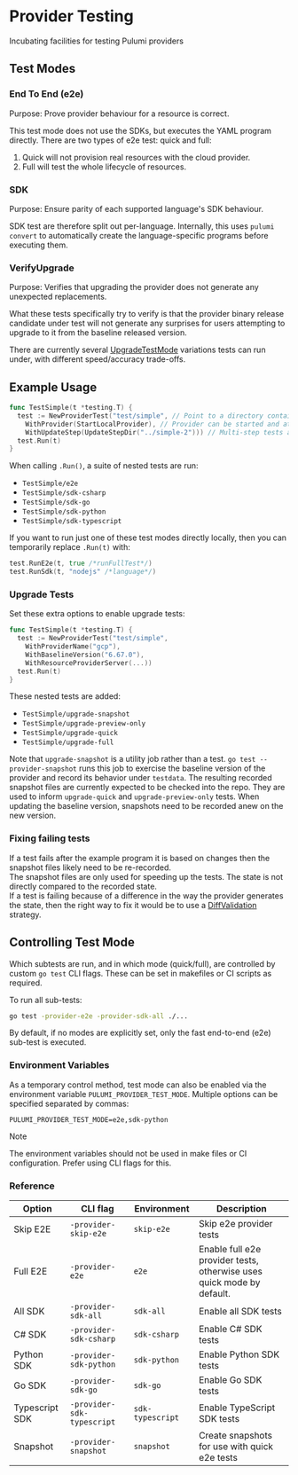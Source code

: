 # Provider Testing

Incubating facilities for testing Pulumi providers

## Test Modes

### End To End (e2e)

Purpose: Prove provider behaviour for a resource is correct.

This test mode does not use the SDKs, but executes the YAML program directly. There are two types of e2e test: quick and full:

1. Quick will not provision real resources with the cloud provider.
2. Full will test the whole lifecycle of resources.

### SDK

Purpose: Ensure parity of each supported language's SDK behaviour.

SDK test are therefore split out per-language. Internally, this uses `pulumi convert` to automatically create the language-specific programs before executing them.

### VerifyUpgrade

Purpose: Verifies that upgrading the provider does not generate any unexpected replacements.

What these tests specifically try to verify is that the provider binary release candidate under test
will not generate any surprises for users attempting to upgrade to it from the baseline released
version.

There are currently several
[UpgradeTestMode](https://github.com/search?q=repo%3Apulumi%2Fprovidertest+type+UpgradeTestMode&type=code)
variations tests can run under, with different speed/accuracy trade-offs.


## Example Usage

```go
func TestSimple(t *testing.T) {
  test := NewProviderTest("test/simple", // Point to a directory containing a Pulumi YAML program
    WithProvider(StartLocalProvider), // Provider can be started and attached in-process
    WithUpdateStep(UpdateStepDir("../simple-2"))) // Multi-step tests are supported
  test.Run(t)
}
```

When calling `.Run()`, a suite of nested tests are run:

- `TestSimple/e2e`
- `TestSimple/sdk-csharp`
- `TestSimple/sdk-go`
- `TestSimple/sdk-python`
- `TestSimple/sdk-typescript`

If you want to run just one of these test modes directly locally, then you can temporarily replace `.Run(t)` with:

```go
test.RunE2e(t, true /*runFullTest*/)
test.RunSdk(t, "nodejs" /*language*/)
```

### Upgrade Tests

Set these extra options to enable upgrade tests:

```go
func TestSimple(t *testing.T) {
  test := NewProviderTest("test/simple",
    WithProviderName("gcp"),
    WithBaselineVersion("6.67.0"),
    WithResourceProviderServer(...))
  test.Run(t)
}
```

These nested tests are added:

- `TestSimple/upgrade-snapshot`
- `TestSimple/upgrade-preview-only`
- `TestSimple/upgrade-quick`
- `TestSimple/upgrade-full`

Note that `upgrade-snapshot` is a utility job rather than a test. `go test --provider-snapshot` runs
this job to exercise the baseline version of the provider and record its behavior under `testdata`.
The resulting recorded snapshot files are currently expected to be checked into the repo. They are
used to inform `upgrade-quick` and `upgrade-preview-only` tests. When updating the baseline version,
snapshots need to be recorded anew on the new version.

### Fixing failing tests
If a test fails after the example program it is based on changes then the snapshot files likely need to be re-recorded.  
The snapshot files are only used for speeding up the tests. The state is not directly compared to the recorded state.  
If a test is failing because of a difference in the way the provider generates the state, then the right way to fix it would be to use a
[DiffValidation](https://github.com/pulumi/providertest/blob/5f23c3ec7cee882392ea356a54c0f74f56b0f7d5/upgrade.go#L241) strategy.

## Controlling Test Mode

Which subtests are run, and in which mode (quick/full), are controlled by custom `go test` CLI flags. These can be set in makefiles or CI scripts as required.

To run all sub-tests:

```bash
go test -provider-e2e -provider-sdk-all ./...
```

By default, if no modes are explicitly set, only the fast end-to-end (e2e) sub-test is executed.

### Environment Variables

As a temporary control method, test mode can also be enabled via the environment variable `PULUMI_PROVIDER_TEST_MODE`. Multiple options can be specified separated by commas:

```env
PULUMI_PROVIDER_TEST_MODE=e2e,sdk-python
```

> [!NOTE]
> The environment variables should not be used in make files or CI configuration. Prefer using CLI flags for this.

### Reference

| Option         | CLI flag                   | Environment      | Description                                                           |
|----------------|----------------------------|------------------|-----------------------------------------------------------------------|
| Skip E2E       | `-provider-skip-e2e`       | `skip-e2e`       | Skip e2e provider tests                                               |
| Full E2E       | `-provider-e2e`            | `e2e`            | Enable full e2e provider tests, otherwise uses quick mode by default. |
| All SDK        | `-provider-sdk-all`        | `sdk-all`        | Enable all SDK tests                                                  |
| C# SDK         | `-provider-sdk-csharp`     | `sdk-csharp`     | Enable C# SDK tests                                                   |
| Python SDK     | `-provider-sdk-python`     | `sdk-python`     | Enable Python SDK tests                                               |
| Go SDK         | `-provider-sdk-go`         | `sdk-go`         | Enable Go SDK tests                                                   |
| Typescript SDK | `-provider-sdk-typescript` | `sdk-typescript` | Enable TypeScript SDK tests                                           |
| Snapshot       | `-provider-snapshot`       | `snapshot`       | Create snapshots for use with quick e2e tests                         |
